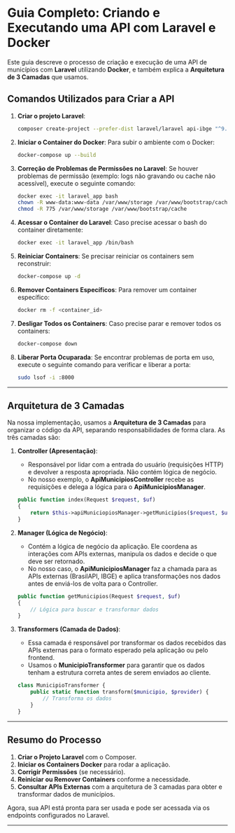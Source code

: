 
# Guia Completo: Criando e Executando uma API com Laravel e Docker

Este guia descreve o processo de criação e execução de uma API de municípios com **Laravel** utilizando **Docker**, e também explica a **Arquitetura de 3 Camadas** que usamos.

## Comandos Utilizados para Criar a API

1. **Criar o projeto Laravel**:
   ```bash
   composer create-project --prefer-dist laravel/laravel api-ibge "^9.0"
   ```

2. **Iniciar o Container do Docker**:
   Para subir o ambiente com o Docker:
   ```bash
   docker-compose up --build
   ```

3. **Correção de Problemas de Permissões no Laravel**:
   Se houver problemas de permissão (exemplo: logs não gravando ou cache não acessível), execute o seguinte comando:
   ```bash
   docker exec -it laravel_app bash
   chown -R www-data:www-data /var/www/storage /var/www/bootstrap/cache
   chmod -R 775 /var/www/storage /var/www/bootstrap/cache
   ```

4. **Acessar o Container do Laravel**:
   Caso precise acessar o bash do container diretamente:
   ```bash
   docker exec -it laravel_app /bin/bash
   ```

5. **Reiniciar Containers**:
   Se precisar reiniciar os containers sem reconstruir:
   ```bash
   docker-compose up -d
   ```

6. **Remover Containers Específicos**:
   Para remover um container específico:
   ```bash
   docker rm -f <container_id>
   ```

7. **Desligar Todos os Containers**:
   Caso precise parar e remover todos os containers:
   ```bash
   docker-compose down
   ```

8. **Liberar Porta Ocuparada**:
   Se encontrar problemas de porta em uso, execute o seguinte comando para verificar e liberar a porta:
   ```bash
   sudo lsof -i :8000
   ```

---

## Arquitetura de 3 Camadas

Na nossa implementação, usamos a **Arquitetura de 3 Camadas** para organizar o código da API, separando responsabilidades de forma clara. As três camadas são:

1. **Controller (Apresentação)**:
    - Responsável por lidar com a entrada do usuário (requisições HTTP) e devolver a resposta apropriada. Não contém lógica de negócio.
    - No nosso exemplo, o **ApiMunicipiosController** recebe as requisições e delega a lógica para o **ApiMunicipiosManager**.

   ```php
   public function index(Request $request, $uf)
   {
       return $this->apiMuniciopiosManager->getMunicipios($request, $uf);
   }
   ```

2. **Manager (Lógica de Negócio)**:
    - Contém a lógica de negócio da aplicação. Ele coordena as interações com APIs externas, manipula os dados e decide o que deve ser retornado.
    - No nosso caso, o **ApiMunicipiosManager** faz a chamada para as APIs externas (BrasilAPI, IBGE) e aplica transformações nos dados antes de enviá-los de volta para o Controller.

   ```php
   public function getMunicipios(Request $request, $uf)
   {
       // Lógica para buscar e transformar dados
   }
   ```

3. **Transformers (Camada de Dados)**:
    - Essa camada é responsável por transformar os dados recebidos das APIs externas para o formato esperado pela aplicação ou pelo frontend.
    - Usamos o **MunicipioTransformer** para garantir que os dados tenham a estrutura correta antes de serem enviados ao cliente.

   ```php
   class MunicipioTransformer {
       public static function transform($municipio, $provider) {
           // Transforma os dados
       }
   }
   ```

---

## Resumo do Processo

1. **Criar o Projeto Laravel** com o Composer.
2. **Iniciar os Containers Docker** para rodar a aplicação.
3. **Corrigir Permissões** (se necessário).
4. **Reiniciar ou Remover Containers** conforme a necessidade.
5. **Consultar APIs Externas** com a arquitetura de 3 camadas para obter e transformar dados de municípios.

Agora, sua API está pronta para ser usada e pode ser acessada via os endpoints configurados no Laravel.

---
